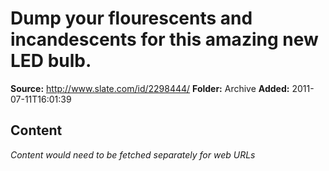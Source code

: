# Dump your flourescents and incandescents for this amazing new LED bulb.

**Source:** http://www.slate.com/id/2298444/
**Folder:** Archive
**Added:** 2011-07-11T16:01:39




## Content
*Content would need to be fetched separately for web URLs*

